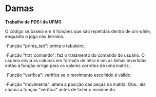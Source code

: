 # Damas
**Trabalho de PDS I da UFMG**

O código se baseia em 4 funções que são repetidas dentro de um while, enquanto o jogo não termina.

  -Função "printa_tab": printa o tabuleiro;

  -Função "trat_comando": faz o tratamento do comando do usuário. O usuário envia as colunas em formato de letra e om as linhas invertidas, então a função orrige para os valores corretos de uma matriz;
  
  -Função "verifica": verifica se o movimento escolhido é válido;
  
  -Função "movimenta": altera a posição das peças na matriz. Obs.: ela chama a função "verifica" antes de fazer o movimento
